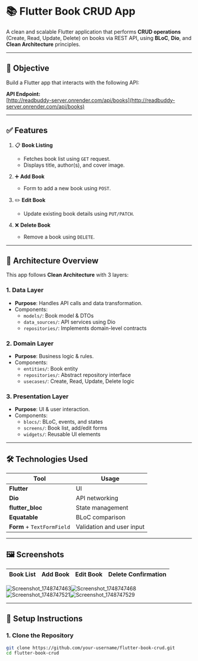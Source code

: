 # 📚 Flutter Book CRUD App 

A clean and scalable Flutter application that performs **CRUD operations** (Create, Read, Update, Delete) on books via REST API, using **BLoC**, **Dio**, and **Clean Architecture** principles.

---

## 🎯 Objective

Build a Flutter app that interacts with the following API:

**API Endpoint:**  
[http://readbuddy-server.onrender.com/api/books](http://readbuddy-server.onrender.com/api/books)

---

## ✅ Features

1. 📋 **Book Listing**  
   - Fetches book list using `GET` request.  
   - Displays title, author(s), and cover image.

2. ➕ **Add Book**  
   - Form to add a new book using `POST`.

3. ✏️ **Edit Book**  
   - Update existing book details using `PUT/PATCH`.

4. ❌ **Delete Book**  
   - Remove a book using `DELETE`.

---

## 🧱 Architecture Overview

This app follows **Clean Architecture** with 3 layers:

### 1. **Data Layer**
- **Purpose**: Handles API calls and data transformation.
- Components:
  - `models/`: Book model & DTOs
  - `data_sources/`: API services using Dio
  - `repositories/`: Implements domain-level contracts

### 2. **Domain Layer**
- **Purpose**: Business logic & rules.
- Components:
  - `entities/`: Book entity
  - `repositories/`: Abstract repository interface
  - `usecases/`: Create, Read, Update, Delete logic

### 3. **Presentation Layer**
- **Purpose**: UI & user interaction.
- Components:
  - `blocs/`: BLoC, events, and states
  - `screens/`: Book list, add/edit forms
  - `widgets/`: Reusable UI elements

---

## 🛠️ Technologies Used

| Tool | Usage |
|------|-------|
| **Flutter** | UI |
| **Dio** | API networking |
| **flutter_bloc** | State management |
| **Equatable** | BLoC comparison |
| **Form** + `TextFormField` | Validation and user input |

---

## 🖼️ Screenshots

| Book List | Add Book | Edit Book | Delete Confirmation |
|-----------|----------|-----------|----------------------|


![Screenshot_1748747463](https://github.com/user-attachments/assets/d6c84ce7-533d-4266-bb99-d9d2eb47535d)![Screenshot_1748747468](https://github.com/user-attachments/assets/924d88a2-f5d4-42c7-80d2-3ac579e29135)![Screenshot_1748747521](https://github.com/user-attachments/assets/f2b04141-5138-47b4-afce-66effee215ff)![Screenshot_1748747529](https://github.com/user-attachments/assets/795317a1-5b75-4d0c-82b5-12662483640f)






---

## 🔧 Setup Instructions

### 1. Clone the Repository

```bash
git clone https://github.com/your-username/flutter-book-crud.git
cd flutter-book-crud
